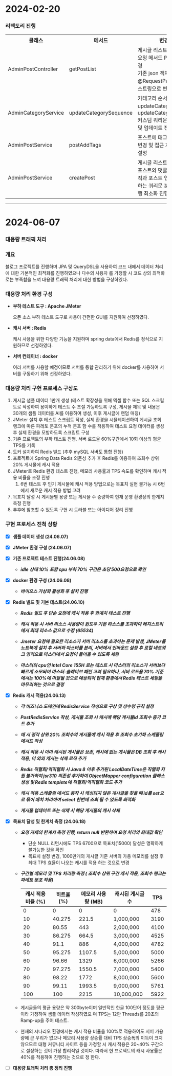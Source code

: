 # 2024-02-20
### 리팩토리 진행
<table>
  <tr>
    <th>클래스</th><th>메서드</th><th>변경 내용</th>
  </tr>
  <tr>
    <td>AdminPostController</td><td>getPostList</td><td>게시글 리스트 요청 시 Http 요청 메서드 Post -> Get 변경<br/>기존 json 객체는 @RequestParam 이용 쿼리스트링으로 변경</td>
  </tr>
  <tr>
    <td>AdminCategoryService</td><td>updateCategorySequence</td><td>카테고리 순서 변경 시 updateCategoryValid 및 updateCategorySequence 커스텀 쿼리문 추가하여 검증 및 업데이트 진행으로 변경</td>
  </tr>
  <tr>
    <td>AdminPostService</td><td>postAddTags</td><td>포스트에 태그 추가하는 로직 변경 및 접근 제어 private로 설정</td>
  </tr>
  <tr>
    <td>AdminPostService</td><td>createPost</td><td>게시글 리스트 호출 로직 변경, 포스트와 댓글을 가져오는 로직과 포스트 연관 태그를 조회하는 쿼리문 분리하여 쿼리 실행 최소화 진행</td>
  </tr>
</table>

---

# 2024-06-07
### 대용량 트래픽 처리

### 개요

블로그 프로젝트를 진행하며 JPA 및 QueryDSL을 사용하여 코드 내에서 데이터 처리에 대한 기본적인 최적화를 진행하였으나
다수의 사용자 를 가정할 시 코드 상의 최적화로는 부족함을 느껴 대용량 트래픽 처리에 대한 방법을 구상하였다.

### 대용량 처리 환경 구성

- **부하 테스트 도구 : Apache JMeter**

  오픈 소스 부하 테스트 도구로 사용이 간편한 GUI를 지원하여 선정하였다.

- **캐시 서버 : Redis**

  캐시 사용을 위한 다양한 기능을 지원하며 spring data에서 Redis를 정식으로 지원하므로 선정하였다.

- **서버 컨테이너 : docker**

  여러 서버를 사용할 예정이므로 서버를 통합 관리하기 위해 docker를 사용하여 서버를 구동하기 위해 선정하였다.



### 대용량 처리 구현 프로세스 구상도

1. 게시글 샘플 데이터 1만개 생성 (테스트 확장성을 위해 엑셀 함수 또는 SQL 스크립트로 작성하여 용이하게 테스트 수 조절
    가능하도록 구성, 게시물 제목 및 내용은 30개의 샘플 데이터를 AI를 이용하여 생성, 이후 게시글에 랜덤 매칭)
2. JMeter 설치 후 테스트 스크립트 작성, 실제 환경을 시뮬레이션하여 게시글 조회 랭크에 따른 파레토 분포의 누적 분포 함
    수를 적용하여 테스트 요청 데이터를 생성 후 실제 환경을 모방하도록 스크립트 구성
3. 기존 프로젝트의 부하 테스트 진행. 서버 로드율 60%구간에서 10회 이상의 평균 TPS를 기록
4. 도커 설치하여 Redis 빌드 (추후 mySQL 서버도 통합 진행)
5. 프로젝트에 Spring Data Redis 의존성 추가 후 Redis를 이용하여 조회수 상위 20% 게시물에 캐시 적용
6. JMeter로 Redis 환경 테스트 진행, 메모리 사용률과 TPS 속도를 확인하며 캐시 적용 비율을 조정 진행
    1. 6번 테스트 후 인기 게시물에 캐시 적용 방법으로는 목표치 실현 불가능 시 6번에서 새로운 캐시 적용 방법 고려
7. 목표치 달성 시 게시물별 용량 또는 게시물 수 증량하여 현재 운영 환경상의 한계치 측정 진행
8. 추후에 참조할 수 있도록 구현 시 트러블 또는 아이디어 정리 진행

### 구현 프로세스 진척 상황

- [x]  **샘플 데이터 생성 (24.06.07)**
- [x]  **JMeter 환경 구성 (24.06.07)**
- [x]  **기존 프로젝트 테스트 진행(24.06.08)**
    - ***idle 상태 10% 포함 cpu 부하 70% 구간은 초당 500요청으로 확인***
- [x]  **docker 환경 구성 (24.06.08)**
    - ***바이오스 가상화 활성화 후 설치 진행***
- [x]  **Redis 빌드 및 기본 테스트(24.06.10)**
    - ***Redis 빌드 후 단순 요청에 캐시 적용 후 한계치 테스트 진행***
    - ***캐시 적용 시 서버 리소스 사용량이 윈도우 기본 리소스를 초과하여 레지스트리에서 최대 리소스 값으로 수정***
      ***(65534)***
    - ***Jmeter 요청에 필요한 리소스가 서버 리소스를 초과하는 문제 발생, JMeter를 노트북에 설치 후 서버와 마스터를 분리, 
      서버에서 인바운드 설정 후 로컬 네트워크 영역으로 마스터에서 요청이 들어올 수 있도록 세팅***

    - ***마스터의 cpu인 intel Core 155H 로는 테스트 시 마스터의 리소스가 서버보다 빠르게 소모되어 마스터-슬레이브 패턴 고려 
      필요하나, 서버 로드율 70% 기준에서는 100%에 미달될 것으로 예상되어 현재 환경에서 Redis 테스트 세팅을 마무리하는 것으로 결정***

- [x]  **Redis 캐시 적용(24.06.13)**
    - ***각 비즈니스 도메인에 RedisService 작성으로 구상 및 상수명 규칙 설정***
    - ***PostRedisService 작성,  게시물 조회 시 캐시에 해당 게시물id 조회수 증가 코드 추가***
    - ***매 시 정각 상위 20% 조회수의 게시물에 캐시 적용 후 조회수 초기화 스케줄링 메서드 작성***
    - ***캐시 적용 시 이미 캐시된 게시물은 보존, 캐시에 없는 게시물은 DB 조회 후 캐시 적용, 이 외의 캐시는 삭제  로직 추가***

    - ***Redis 직렬화/역직렬화 시 Java 8 이후 추가된 LocalDateTime은 직렬화 지원 불가하여 jsr310 의존성 추가하여 
      ObjectMapper configuration 클래스 생성 및  Redis templete에 직렬화/역직렬화 코드 추가***

    - ***캐시 적용 스케줄링 메서드 동작 시 캐싱되지 않은 게시글을 찾을 때 id를 set으로 묶어 배치 처리하여 select 한번에 
      조회 될 수 있도록 최적화***

    - ***게시물 업데이트 또는 삭제 시 해당 게시물의 캐시 삭제***
- [x]  **목표치 달성 및 한계치 측정 (24.06.18)**
    - ***요청 자체의 한계치 측정 진행, return null 반환하여 요청 처리의 최대값 확인***
        - 단순 NULL 리턴시에도 TPS 6700으로 목표치(15000) 달성은 명확하게 불가능한 것을 확인
        - 목표치 설정 변경, 1000만개의 게시글 기준 서버의 가용 메모리를 설정 후 최대 TPS 효율이 나오는 캐시를 적용
          하는 것으로 변경

   - ***구간별 메모리 및 TPS 처리량 측정 ( 조회수 상위 구간 캐시 적용, 조회수 랭크는 파레토 분포 적용)***

     | 캐시 적용 비율 (%) | 히트율 (%) | 메모리 사용량 (MB) | 캐시된 게시글 수 | TPS |
     | --- | --- | --- | --- | --- |
     | 0   | 0     | 0      | 0       | 478  |
     | 10  | 40.275| 221.5  | 1,000,000 | 3190 |
     | 20  | 80.55 | 443    | 2,000,000 | 4100 |
     | 30  | 86.275| 664.5  | 3,000,000 | 4525 |
     | 40  | 91.1  | 886    | 4,000,000 | 4782 |
     | 50  | 95.275| 1107.5 | 5,000,000 | 5000 |
     | 60  | 96.66 | 1329   | 6,000,000 | 5266 |
     | 70  | 97.275| 1550.5 | 7,000,000 | 5400 |
     | 80  | 98.22 | 1772   | 8,000,000 | 5600 |
     | 90  | 99.11 | 1993.5 | 9,000,000 | 5761 |
     | 100 | 100   | 2215   | 10,000,000 | 5922 |
   - 게시글들의 평균 용량은 약 300byte이며 일반적인 한글  100단어 정도를 평균이라 가정하여 샘플 데이터 작성하였으
     며 TPS는 12만 Threads를 20초의 Ramp-up을 주어 테스트.
   - 현재의 시나리오 환경에서는 캐시 적용 비율을 100%로 적용하여도 서버 가용량에 큰 무리가 없으나 메모리 사용량
     상승률 대비 TPS 상승폭의 이득이 크지 않으므로 대형 커뮤니티 사이트 등을 가정할 시 캐시 적용은 20~40% 구간으
     로 설정하는 것이 가장 합리적일 것이다. 따라서 현 프로젝트의 캐시 사용률은 40%를 적용하여 진행하는 것으로 정
     한다.

- [ ]  **대용량  트래픽 처리 총 정리 진행**